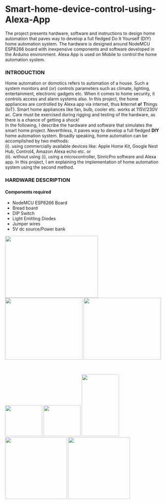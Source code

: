 # Smart-home-device-control-using-Alexa-App
The project presents hardware, software and instructions to design home automation that paves way to develop a full fledged Do It Yourself (DIY) home automation system.  The hardware is designed around NodeMCU ESP8266 board with inexpensive components and software developed in the Arduino environment. Alexa App is used on Mobile to control the home automation system.
### INTRODUCTION ###
Home automation or domotics refers to automation of a house. Such a system monitors and (or) controls parameters such as climate, lighting, entertainment, electronic gadgets etc. When it comes to home security, it controls access and alarm systems also. In this project, the home appliances are controlled by Alexa app via internet, thus **I**nternet **o**f **T**hings (IoT). Smart home appliances like fan, bulb, cooler etc. works at 115V/230V ac. Care must be exercised during rigging and testing of the hardware, as there is a chance of getting a shock!<br/> In the following, I describe the hardware and software that simulates the smart home project. Neverthless, it paves way to develop a full fledged **DIY** home automation system. Broadly speaking, home automation can be accomplished by two methods: <br/> (i). using commercially available devices like: Apple Home Kit, Google Nest Hub, Control4, Amazon Alexa echo etc. or <br/> (ii). without using (i), using a microcontroller, SinricPro software and Alexa app. In this project, I am explaining the implementation of home automation system using the second method.
### HARDWARE DESCRIPTION ###
#### Components required ####
* NodeMCU ESP8266 Board
* Bread board
* DIP Switch
* Light Emitting Diodes
* Jumper wires
* 5V dc source/Power bank <br/>
<p float="middle">
<img src="https://user-images.githubusercontent.com/93868543/147882209-c241e171-3533-427d-926d-61b7058990e5.png" width="300" height="200"/>
<img src="https://user-images.githubusercontent.com/93868543/147898692-0bd91724-eccf-4b94-8c1d-1d51d0c468ec.png" width="250" height="200"/>
<img src="https://user-images.githubusercontent.com/93868543/147899370-4d228ba3-3638-4f2b-8b92-ea948786a3e5.png" width="250" height="200"/>
</p> </br>  
<p float="middle">
<img src="https://user-images.githubusercontent.com/93868543/147899652-833e8be0-8b51-4dd7-b8e3-13fa776bd8ab.png" width="120" height="100"/>
<img src="https://user-images.githubusercontent.com/93868543/147900345-c32a8b87-0fc6-401e-823e-9f58486c8536.png" width="120" height="100"/>
<img src="https://user-images.githubusercontent.com/93868543/147900647-e3bf4bf2-889d-45b6-836b-9e99616de710.png" width="120" height="200"/>
<img src="https://user-images.githubusercontent.com/93868543/147900950-012edf42-3c61-415c-a501-fff5fa815875.png" width="200" height="200"/>
<img src="https://user-images.githubusercontent.com/93868543/147901282-b6046c91-9ec6-463e-9364-517ac2ce3170.png" width="200" height="200"/>
</p> </br>  



